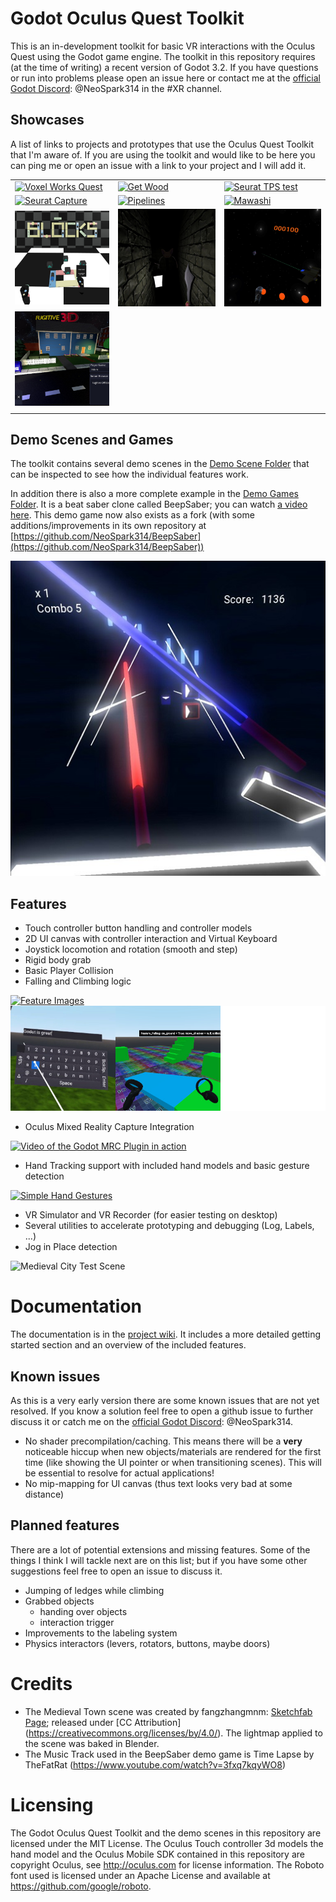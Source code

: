 # Godot Oculus Quest Toolkit <!-- omit in toc --> 
This is an in-development toolkit for basic VR interactions with the Oculus Quest using the Godot game engine.
The toolkit in this repository requires (at the time of writing) a recent version of Godot 3.2.
If you have questions or run into problems please open an issue here or contact me at the [official Godot Discord](https://discord.gg/zH7NUgz): @NeoSpark314 in the #XR channel.

## Showcases
A list of links to projects and prototypes that use the Oculus Quest Toolkit that I'm aware of. If you are using the toolkit and would like to be here you can ping me or open an issue with a link to your project and I will add it.

| | | |
| -- | -- | -- |
|[![Voxel Works Quest](doc/images/showcase/voxel_works_quest.jpg)](https://sidequestvr.com/#/app/431) | [![Get Wood](doc/images/showcase/getwood.jpg)](https://globalgamejam.org/2020/games/get-wood-0) | [![Seurat TPS test](doc/images/showcase/seurat_tps_test.jpg)](https://www.youtube.com/watch?v=2RgMMeGQi2Q) |
|[![Seurat Capture](doc/images/showcase/seurat_capture.jpg)](https://www.youtube.com/watch?v=ikYTkyIMV8k) | [![Pipelines](doc/images/showcase/pipelines.jpg)](https://saoigames.itch.io/pipelines-quest) | [![Mawashi](doc/images/showcase/mawashi.jpg)](https://sidequestvr.com/#/app/460) |
|[![Blocks](doc/images/showcase/blocks.jpg)](https://kosmosschool.itch.io/blocks) | [![The Impossible Crypt](doc/images/showcase/impossible_crypt.jpg)](https://neospark314.itch.io/the-impossible-crypt)  | [![SpaceToys](doc/images/showcase/spacetoys.jpg)](https://github.com/ssj71/SpaceToys)|
| [![Fugitive](doc/images/showcase/fugitive.jpg)](https://wavesonics.itch.io/fugitive-3d) | | |
| | | |

## Demo Scenes and Games
The toolkit contains several demo scenes in the [Demo Scene Folder](demo_scenes/) that can be inspected to see how the individual features work.

In addition there is also a more complete example in the [Demo Games Folder](dmeo_games/). It is a beat saber clone called BeepSaber; you can watch [a video here](https://www.youtube.com/watch?v=kg3yiwaphlk). This demo game now also exists as a fork (with some additions/improvements in its own repository at
[https://github.com/NeoSpark314/BeepSaber](https://github.com/NeoSpark314/BeepSaber))

[![BeepSaber Demo Video](doc/images/showcase/beepsaber.jpg)](https://www.youtube.com/watch?v=kg3yiwaphlk)

## Features
- Touch controller button handling and controller models
- 2D UI canvas with controller interaction and Virtual Keyboard
- Joystick locomotion and rotation (smooth and step)
- Rigid body grab
- Basic Player Collision
- Falling and Climbing logic

[![Feature Images](doc/images/feature_overview.jpg?raw=true)](https://youtu.be/-jzkHOum1kU)
![Feature Images 2](doc/images/feature_overview_2.jpg)

- Oculus Mixed Reality Capture Integration

[![Video of the Godot MRC Plugin in action](https://img.youtube.com/vi/LDKzn48-3cs/0.jpg)](https://www.youtube.com/watch?v=LDKzn48-3cs)

- Hand Tracking support with included hand models and basic gesture detection

[![Simple Hand Gestures](doc/images/hand_gestures.jpg?raw=true)](https://twitter.com/NeoSpark314/status/1213443646755934208)


- VR Simulator and VR Recorder (for easier testing on desktop)
- Several utilities to accelerate prototyping and debugging (Log, Labels, ...)
- Jog in Place detection

![Medieval City Test Scene](doc/images/medieval_city_screenshot.jpg?raw=true)


# Documentation
The documentation is in the [project wiki](https://github.com/NeoSpark314/godot_oculus_quest_toolkit/wiki). It includes
a more detailed getting started section and an overview of the included features.

## Known issues

As this is a very early version there are some known issues that are not yet resolved. If you know a solution feel free to open a github issue to further discuss it or catch me on the [official Godot Discord](https://discord.gg/zH7NUgz): @NeoSpark314.

- No shader precompilation/caching. This means there will be a **very** noticeable hiccup when new objects/materials are rendered for the first time (like showing the UI pointer or when transitioning scenes). This will be essential to resolve for actual applications!
- No mip-mapping for UI canvas (thus text looks very bad at some distance)


## Planned features

There are a lot of potential extensions and missing features. Some of the things I think I will tackle next are on this list; but if you have some other suggestions feel free to open an issue to discuss it.

- Jumping of ledges while climbing
- Grabbed objects
  - handing over objects
  - interaction trigger
- Improvements to the labeling system
- Physics interactors (levers, rotators, buttons, maybe doors)

# Credits
- The Medieval Town scene was created by fangzhangmnm: [Sketchfab Page](https://sketchfab.com/3d-models/medieval-town-a174a1449da345b8ab51308032587e71); released under [CC Attribution] (https://creativecommons.org/licenses/by/4.0/). The lightmap applied to the scene was baked in Blender.
- The Music Track used in the BeepSaber demo game is Time Lapse by TheFatRat (https://www.youtube.com/watch?v=3fxq7kqyWO8)


# Licensing
The Godot Oculus Quest Toolkit and the demo scenes in this repository are licensed under the MIT License. The Oculus Touch controller 3d models the hand model and the Oculus Mobile SDK contained in this repository are copyright Oculus, see http://oculus.com for license information.
The Roboto font used is licensed under an Apache License and available at https://github.com/google/roboto.

